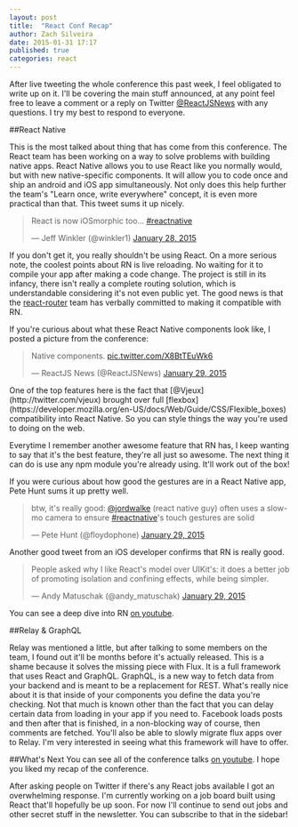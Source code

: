 ```yaml
---
layout: post
title:  "React Conf Recap"
author: Zach Silveira
date: 2015-01-31 17:17
published: true
categories: react
---
```

After live tweeting the whole conference this past week, I feel obligated to write up on it. I'll be covering the main stuff announced, at any point feel free to leave a comment or a reply on Twitter [@ReactJSNews](http://twitter.com/reactjsnews) with any questions. I try my best to respond to everyone.

##React Native

This is the most talked about thing that has come from this conference. The React team has been working on a way to solve problems with building native apps. React Native allows you to use React like you normally would, but with new native-specific components. It will allow you to code once and ship an android and iOS app simultaneously. Not only does this help further the team's "Learn once, write everywhere" concept, it is even more practical than that. This tweet sums it up nicely.
<blockquote class="twitter-tweet" lang="en"><p>React is now iOSmorphic too... <a href="https://twitter.com/hashtag/reactnative?src=hash">#reactnative</a></p>&mdash; Jeff Winkler (@winkler1) <a href="https://twitter.com/winkler1/status/560509563485843456">January 28, 2015</a></blockquote>

If you don't get it, you really shouldn't be using React. On a more serious note, the coolest points about RN is live reloading. No waiting for it to compile your app after making a code change. The project is still in its infancy, there isn't really a complete routing solution, which is understandable considering it's not even public yet. The good news is that the [react-router](https://github.com/rackt/react-router) team has verbally committed to making it compatible with RN. 

If you're curious about what these React Native components look like, I posted a picture from the conference:
<blockquote class="twitter-tweet" lang="en"><p>Native components. <a href="http://t.co/X8BtTEuWk6">pic.twitter.com/X8BtTEuWk6</a></p>&mdash; ReactJS News (@ReactJSNews) <a href="https://twitter.com/ReactJSNews/status/560861371697332225">January 29, 2015</a></blockquote>
One of the top features here is the fact that [@Vjeux](http://twitter.com/vjeux) brought over full [flexbox](https://developer.mozilla.org/en-US/docs/Web/Guide/CSS/Flexible_boxes) compatibility into React Native. So you can style things the way you're used to doing on the web.

Everytime I remember another awesome feature that RN has, I keep wanting to say that it's the best feature, they're all just so awesome. The next thing it can do is use any npm module you're already using. It'll work out of the box!

If you were curious about how good the gestures are in a React Native app, Pete Hunt sums it up pretty well.
<blockquote class="twitter-tweet" lang="en"><p>btw, it&#39;s really good: <a href="https://twitter.com/jordwalke">@jordwalke</a> (react native guy) often uses a slow-mo camera to ensure <a href="https://twitter.com/hashtag/reactnative?src=hash">#reactnative</a>&#39;s touch gestures are solid</p>&mdash; Pete Hunt (@floydophone) <a href="https://twitter.com/floydophone/status/560881445325926401">January 29, 2015</a></blockquote>
Another good tweet from an iOS developer confirms that RN is really good.
<blockquote class="twitter-tweet" lang="en"><p>People asked why I like React&#39;s model over UIKit&#39;s: it does a better job of promoting isolation and confining effects, while being simpler.</p>&mdash; Andy Matuschak (@andy_matuschak) <a href="https://twitter.com/andy_matuschak/status/560675254654078976">January 29, 2015</a></blockquote>

You can see a deep dive into RN [on youtube](https://www.youtube.com/watch?v=7rDsRXj9-cU).

##Relay & GraphQL

Relay was mentioned a little, but after talking to some members on the team, I found out it'll be months before it's actually released. This is a shame because it solves the missing piece with Flux. It is a full framework that uses React and GraphQL. GraphQL, is a new way to fetch data from your backend and is meant to be a replacement for REST. What's really nice about it is that inside of your components you define the data you're checking. Not that much is known other than the fact that you can delay certain data from loading in your app if you need to. Facebook loads posts and then after that is finished, in a non-blocking way of course, then comments are fetched. You'll also be able to slowly migrate flux apps over to Relay. I'm very interested in seeing what this framework will have to offer.

##What's Next
You can see all of the conference talks [on youtube](https://www.youtube.com/playlist?list=PLb0IAmt7-GS1cbw4qonlQztYV1TAW0sCr). I hope you liked my recap of the conference. 

After asking people on Twitter if there's any React jobs available I got an overwhelming response. I'm currently working on a job board built using React that'll hopefully be up soon. For now I'll continue to send out jobs and other secret stuff in the newsletter. You can subscribe to that in the sidebar!
<script async src="//platform.twitter.com/widgets.js" charset="utf-8"></script>